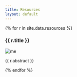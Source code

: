 ```yaml
---
title: Resources
layout: default
---
```


<div>
  {% for r in site.data.resources %}
      <h3 class="pb-2">{{ r.title }}</h3>
      <div class="row align-items-center pb-4">  
        <div class="col-md-3">
          <img class="project-picture img-fluid" src="{{ r.image }}" alt="me"/>
        </div>
        <div class="col-md">
          <p>{{ r.abstract }}</p>
        </div>
      </div>
  {% endfor %}
</div>
